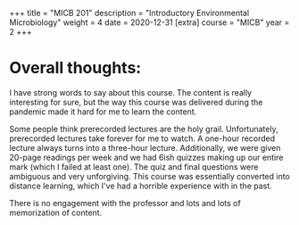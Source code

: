 +++
title = "MICB 201"
description = "Introductory Environmental Microbiology"
weight = 4
date = 2020-12-31
[extra]
course = "MICB"
year = 2
+++

# Overall thoughts:
I have strong words to say about this course. The content is really interesting for sure, but the way this course was delivered during the pandemic made it hard for me to learn the content.

Some people think prerecorded lectures are the holy grail. Unfortunately, prerecorded lectures take forever for me to watch. A one-hour recorded lecture always turns into a three-hour lecture. Additionally, we were given 20-page readings per week and we had 6ish quizzes making up our entire mark (which I failed at least one). The quiz and final questions were ambiguous and very unforgiving. This course was essentially converted into distance learning, which I've had a horrible experience with in the past.

There is no engagement with the professor and lots and lots of memorization of content. 
